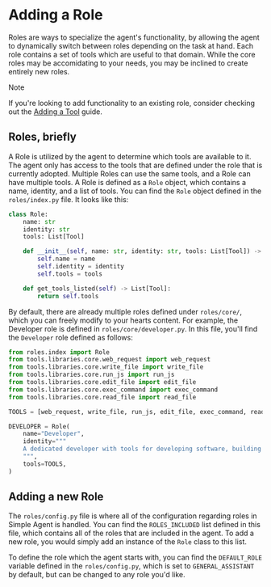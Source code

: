 # Adding a Role
Roles are ways to specialize the agent's functionality, by allowing the agent to dynamically switch between roles depending on the task at hand. Each role contains a set of tools which are useful to that domain. While the core roles may be accomidating to your needs, you may be inclined to create entirely new roles.

> [!note]
> If you're looking to add functionality to an existing role, consider checking out the [Adding a Tool](./adding-a-tool.md) guide.

## Roles, briefly

A Role is utilized by the agent to determine which tools are available to it. The agent only has access to the tools that are defined under the role that is currently adopted. Multiple Roles can use the same tools, and a Role can have multiple tools. A Role is defined as a `Role` object, which contains a name, identity, and a list of tools. You can find the `Role` object defined in the `roles/index.py` file. It looks like this:

```python
class Role:
    name: str
    identity: str
    tools: List[Tool]

    def __init__(self, name: str, identity: str, tools: List[Tool]) -> None:
        self.name = name
        self.identity = identity
        self.tools = tools

    def get_tools_listed(self) -> List[Tool]:
        return self.tools
```

By default, there are already multiple roles defined under `roles/core/`, which you can freely modify to your hearts content. For example, the Developer role is defined in `roles/core/developer.py`. In this file, you'll find the `Developer` role defined as follows:

```python
from roles.index import Role
from tools.libraries.core.web_request import web_request
from tools.libraries.core.write_file import write_file
from tools.libraries.core.run_js import run_js
from tools.libraries.core.edit_file import edit_file
from tools.libraries.core.exec_command import exec_command
from tools.libraries.core.read_file import read_file

TOOLS = [web_request, write_file, run_js, edit_file, exec_command, read_file]

DEVELOPER = Role(
    name="Developer",
    identity="""
    A dedicated developer with tools for developing software, building applications, managing projects, and debugging.
    """,
    tools=TOOLS,
)
```

## Adding a new Role

The `roles/config.py` file is where all of the configuration regarding roles in Simple Agent is handled. You can find the `ROLES_INCLUDED` list defined in this file, which contains all of the roles that are included in the agent. To add a new role, you would simply add an instance of the `Role` class to this list.

To define the role which the agent starts with, you can find the `DEFAULT_ROLE` variable defined in the `roles/config.py`, which is set to `GENERAL_ASSISTANT` by default, but can be changed to any role you'd like.
